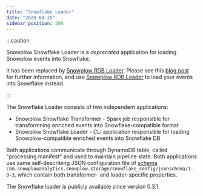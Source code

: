 ```yaml
---
title: "Snowflake Loader"
date: "2020-04-25"
sidebar_position: 200
---
```


:::caution

Snowplow Snowflake Loader is a _deprecated_ application for loading Snowplow events into Snowflake. 

It has been replaced by [Snowplow RDB Loader](/docs/destinations/warehouses-and-lakes/rdb/index.md). Please see this [blog post](https://snowplow.io/blog/snowplows-rdb-loader-or-snowflakes-snowpipe/) for further information, and use [Snowplow RDB Loader](/docs/destinations/warehouses-and-lakes/rdb/index.md) to load your events into Snowflake instead.

:::


The Snowflake Loader consists of two independent applications:

- Snowplow Snowflake Transformer - Spark job responsible for transformning enriched events into Snowflake-compatible format
- Snowplow Snowflake Loader - CLI application responsible for loading Snowplow-compatible enriched events into Snowflake DB

Both applications communicate through DynamoDB table, called "processing manifest" and used to maintain pipeline state. Both applications use same self-describing JSON configuration file of [schema](https://raw.githubusercontent.com/snowplow/iglu-central/master/schemas/com.snowplowanalytics.snowplow.storage/snowflake_config/jsonschema/1-0-3) `com.snowplowanalytics.snowplow.storage/snowflake_config/jsonschema/1-0-3`, which contain both transformer- and loader-specific properties.

The Snowflake loader is publicly available since version 0.3.1.
